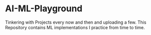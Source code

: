 # AI-ML-Playground
Tinkering with Projects every now and then and uploading a few.
This Repository contains ML implementations I practice from time to time.
